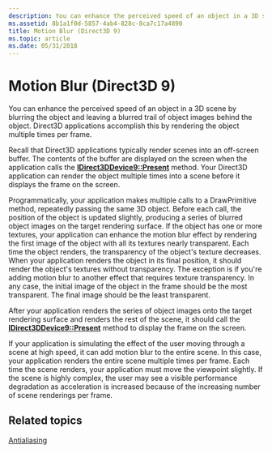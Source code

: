 ```yaml
---
description: You can enhance the perceived speed of an object in a 3D scene by blurring the object and leaving a blurred trail of object images behind the object. Direct3D applications accomplish this by rendering the object multiple times per frame.
ms.assetid: 8b1a1f0d-5857-4ab4-828c-8ca7c17a4890
title: Motion Blur (Direct3D 9)
ms.topic: article
ms.date: 05/31/2018
---
```


# Motion Blur (Direct3D 9)

You can enhance the perceived speed of an object in a 3D scene by blurring the object and leaving a blurred trail of object images behind the object. Direct3D applications accomplish this by rendering the object multiple times per frame.

Recall that Direct3D applications typically render scenes into an off-screen buffer. The contents of the buffer are displayed on the screen when the application calls the [**IDirect3DDevice9::Present**](/windows/win32/api/d3d9helper/nf-d3d9helper-idirect3ddevice9-present) method. Your Direct3D application can render the object multiple times into a scene before it displays the frame on the screen.

Programmatically, your application makes multiple calls to a DrawPrimitive method, repeatedly passing the same 3D object. Before each call, the position of the object is updated slightly, producing a series of blurred object images on the target rendering surface. If the object has one or more textures, your application can enhance the motion blur effect by rendering the first image of the object with all its textures nearly transparent. Each time the object renders, the transparency of the object's texture decreases. When your application renders the object in its final position, it should render the object's textures without transparency. The exception is if you're adding motion blur to another effect that requires texture transparency. In any case, the initial image of the object in the frame should be the most transparent. The final image should be the least transparent.

After your application renders the series of object images onto the target rendering surface and renders the rest of the scene, it should call the [**IDirect3DDevice9::Present**](/windows/win32/api/d3d9helper/nf-d3d9helper-idirect3ddevice9-present) method to display the frame on the screen.

If your application is simulating the effect of the user moving through a scene at high speed, it can add motion blur to the entire scene. In this case, your application renders the entire scene multiple times per frame. Each time the scene renders, your application must move the viewpoint slightly. If the scene is highly complex, the user may see a visible performance degradation as acceleration is increased because of the increasing number of scene renderings per frame.

## Related topics

<dl> <dt>

[Antialiasing](antialiasing.md)
</dt> </dl>

 

 
